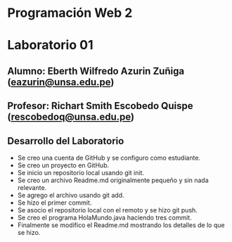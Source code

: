 # Programación Web 2
# Laboratorio 01
## Alumno: Eberth Wilfredo Azurin Zuñiga (eazurin@unsa.edu.pe)
## Profesor: Richart Smith Escobedo Quispe (rescobedoq@unsa.edu.pe)
## Desarrollo del Laboratorio
- Se creo una cuenta de GitHub y se configuro como estudiante.
- Se creo un proyecto en GitHub.
- Se inicio un repositorio local usando git init.
- Se creo un archivo Readme.md originalmente pequeño y sin nada relevante.
- Se agrego el archivo usando git add.
- Se hizo el primer commit.
- Se asocio el repositorio local con el remoto y se hizo git push.
- Se creo el programa HolaMundo.java haciendo tres commit.
- Finalmente se modifico el Readme.md mostrando los detalles de lo que se hizo.

